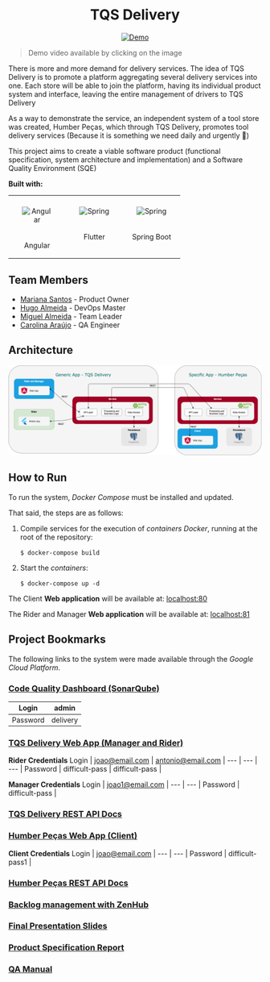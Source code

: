 <h1 align="center">
TQS Delivery
</h1>

<p align="center">

<a href="https://www.youtube.com/watch?v=Z-K_IZGJV-Q">
    <img src="./reporting/demo.gif" alt="Demo">
  </a>

> Demo video available by clicking on the image
</p>

There is more and more demand for delivery services. The idea of TQS Delivery is to promote a platform aggregating several delivery services into one. Each store will be able to join the platform, having its individual product system and interface, leaving the entire management of drivers to TQS Delivery

As a way to demonstrate the service, an independent system of a tool store was created, Humber Peças, which through TQS Delivery, promotes tool delivery services (Because it is something we need daily and urgently 🤪)

This project aims to create a viable software product (functional specification, system architecture and implementation) and a Software Quality Environment (SQE)

**Built with:**

<table>
  <tr>
    <td valign="top" style="width:100px">
      <div align="center">
      <img style="margin: 20px" src="https://profilinator.rishav.dev/skills-assets/angularjs-original.svg" alt="Angular" height="50" /> 
      <p>Angular</p>
      </div>
    </td>
    <td valign="top" style="width:100px">
      <div align="center">
      <img style="margin: 20px" src="https://profilinator.rishav.dev/skills-assets/flutterio-icon.svg" alt="Spring" height="50" /> 
      <p>Flutter</p>
      </div>
    </td>
    <td valign="top" style="width:100px">
      <div align="center">
      <img style="margin: 20px" src="https://profilinator.rishav.dev/skills-assets/springio-icon.svg" alt="Spring" height="50" /> 
      <p>Spring Boot</p>
      </div>
    </td>
  </tr>
</table> 

## Team Members
* [Mariana Santos](https://github.com/marianasps) - Product Owner
* [Hugo Almeida](https://github.com/hugofpaiva) - DevOps Master
* [Miguel Almeida](https://github.com/Miguel17297) - Team Leader
* [Carolina Araújo](https://github.com/carolinaaraujo00) - QA Engineer

## Architecture

<p align="center">
  <img  src="./reporting/arch_final.png">
</p>

## How to Run

To run the system, _Docker Compose_ must be installed and updated.

That said, the steps are as follows:

1. Compile services for the execution of _containers Docker_, running at the root of the repository:
   
    ```
    $ docker-compose build
    ```
    
2. Start the _containers_:
    
    ```
    $ docker-compose up -d
    ```
    
The Client **Web application** will be available at: [localhost:80](http://localhost:80)

The Rider and Manager **Web application** will be available at: [localhost:81](http://localhost:81)

## Project Bookmarks

The following links to the system were made available through the _Google Cloud Platform_.

### [**Code Quality Dashboard (SonarQube)**](http://34.89.70.141:9000/) 

Login | admin |
--- | --- |
Password | delivery |

### [**TQS Delivery Web App (Manager and Rider)**](http://35.246.29.122:81) 

**Rider Credentials**
Login | joao@email.com | antonio@email.com |
--- | --- | --- |
Password | difficult-pass | difficult-pass |

**Manager Credentials**
Login | joao1@email.com |
--- | --- |
Password | difficult-pass |

### [**TQS Delivery REST API Docs**](http://35.246.29.122:8081/swagger-ui/index.html) 

### [**Humber Peças Web App (Client)**](http://35.246.29.122:80) 

**Client Credentials**
Login | joao@email.com |
--- | --- |
Password | difficult-pass1 |

### [**Humber Peças REST API Docs**](http://35.246.29.122:8080/swagger-ui/index.html) 

### [**Backlog management with ZenHub**](https://app.zenhub.com/workspaces/tqs-delivery-60ba8a5d5a66c400143cb9dd/board)

### [**Final Presentation Slides**](./presenting/presentation.pdf)

### [**Product Specification Report**]()

### [**QA Manual**]()
